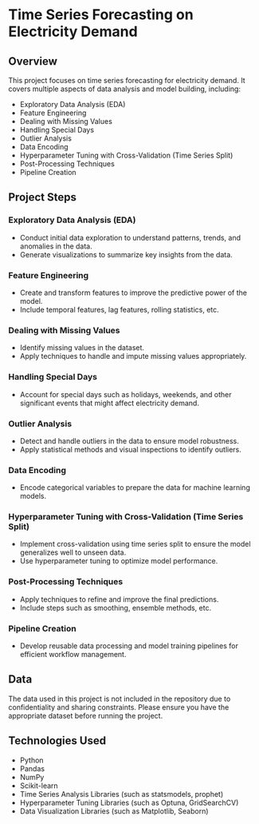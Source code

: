 # Time Series Forecasting on Electricity Demand

## Overview

This project focuses on time series forecasting for electricity demand. It covers multiple aspects of data analysis and model building, including:

- Exploratory Data Analysis (EDA)
- Feature Engineering
- Dealing with Missing Values
- Handling Special Days
- Outlier Analysis
- Data Encoding
- Hyperparameter Tuning with Cross-Validation (Time Series Split)
- Post-Processing Techniques
- Pipeline Creation

## Project Steps

### Exploratory Data Analysis (EDA)
- Conduct initial data exploration to understand patterns, trends, and anomalies in the data.
- Generate visualizations to summarize key insights from the data.

### Feature Engineering
- Create and transform features to improve the predictive power of the model.
- Include temporal features, lag features, rolling statistics, etc.

### Dealing with Missing Values
- Identify missing values in the dataset.
- Apply techniques to handle and impute missing values appropriately.

### Handling Special Days
- Account for special days such as holidays, weekends, and other significant events that might affect electricity demand.

### Outlier Analysis
- Detect and handle outliers in the data to ensure model robustness.
- Apply statistical methods and visual inspections to identify outliers.

### Data Encoding
- Encode categorical variables to prepare the data for machine learning models.

### Hyperparameter Tuning with Cross-Validation (Time Series Split)
- Implement cross-validation using time series split to ensure the model generalizes well to unseen data.
- Use hyperparameter tuning to optimize model performance.

### Post-Processing Techniques
- Apply techniques to refine and improve the final predictions.
- Include steps such as smoothing, ensemble methods, etc.

### Pipeline Creation
- Develop reusable data processing and model training pipelines for efficient workflow management.

## Data

The data used in this project is not included in the repository due to confidentiality and sharing constraints. Please ensure you have the appropriate dataset before running the project.

## Technologies Used

- Python
- Pandas
- NumPy
- Scikit-learn
- Time Series Analysis Libraries (such as statsmodels, prophet)
- Hyperparameter Tuning Libraries (such as Optuna, GridSearchCV)
- Data Visualization Libraries (such as Matplotlib, Seaborn)
